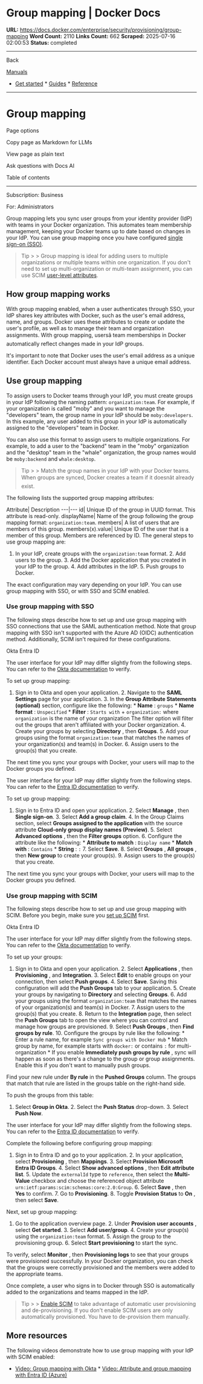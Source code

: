# Group mapping | Docker Docs

**URL:** https://docs.docker.com/enterprise/security/provisioning/group-mapping
**Word Count:** 2110
**Links Count:** 662
**Scraped:** 2025-07-16 02:00:53
**Status:** completed

---

Back

[Manuals](https://docs.docker.com/manuals/)

  * [Get started](https://docs.docker.com/get-started/)   * [Guides](https://docs.docker.com/guides/)   * [Reference](https://docs.docker.com/reference/)

* * *

# Group mapping

Page options

Copy page as Markdown for LLMs

View page as plain text

Ask questions with Docs AI

Table of contents

* * *

Subscription: Business

For: Administrators

Group mapping lets you sync user groups from your identity provider \(IdP\) with teams in your Docker organization. This automates team membership management, keeping your Docker teams up to date based on changes in your IdP. You can use group mapping once you have configured [single sign-on \(SSO\)](https://docs.docker.com/enterprise/security/single-sign-on/).

> Tip >  > Group mapping is ideal for adding users to multiple organizations or multiple teams within one organization. If you don't need to set up multi-organization or multi-team assignment, you can use SCIM [user-level attributes](https://docs.docker.com/enterprise/security/provisioning/scim/#set-up-role-mapping).

## How group mapping works

With group mapping enabled, when a user authenticates through SSO, your IdP shares key attributes with Docker, such as the user's email address, name, and groups. Docker uses these attributes to create or update the user's profile, as well as to manage their team and organization assignments. With group mapping, usersâ team memberships in Docker automatically reflect changes made in your IdP groups.

It's important to note that Docker uses the user's email address as a unique identifier. Each Docker account must always have a unique email address.

## Use group mapping

To assign users to Docker teams through your IdP, you must create groups in your IdP following the naming pattern: `organization:team`. For example, if your organization is called "moby" and you want to manage the "developers" team, the group name in your IdP should be `moby:developers`. In this example, any user added to this group in your IdP is automatically assigned to the "developers" team in Docker.

You can also use this format to assign users to multiple organizations. For example, to add a user to the "backend" team in the "moby" organization and the "desktop" team in the "whale" organization, the group names would be `moby:backend` and `whale:desktop`.

> Tip >  > Match the group names in your IdP with your Docker teams. When groups are synced, Docker creates a team if it doesnât already exist.

The following lists the supported group mapping attributes:

Attribute| Description   ---|---   id| Unique ID of the group in UUID format. This attribute is read-only.   displayName| Name of the group following the group mapping format: `organization:team`.   members| A list of users that are members of this group.   members\(x\).value| Unique ID of the user that is a member of this group. Members are referenced by ID.      The general steps to use group mapping are:

  1. In your IdP, create groups with the `organization:team` format.   2. Add users to the group.   3. Add the Docker application that you created in your IdP to the group.   4. Add attributes in the IdP.   5. Push groups to Docker.

The exact configuration may vary depending on your IdP. You can use group mapping with SSO, or with SSO and SCIM enabled.

### Use group mapping with SSO

The following steps describe how to set up and use group mapping with SSO connections that use the SAML authentication method. Note that group mapping with SSO isn't supported with the Azure AD \(OIDC\) authentication method. Additionally, SCIM isn't required for these configurations.

Okta  Entra ID

The user interface for your IdP may differ slightly from the following steps. You can refer to the [Okta documentation](https://help.okta.com/oie/en-us/content/topics/apps/define-group-attribute-statements.htm) to verify.

To set up group mapping:

  1. Sign in to Okta and open your application.   2. Navigate to the **SAML Settings** page for your application.   3. In the **Group Attribute Statements \(optional\)** section, configure like the following:      * **Name** : `groups`      * **Name format** : `Unspecified`      * **Filter** : `Starts with` \+ `organization:` where `organization` is the name of your organization The filter option will filter out the groups that aren't affiliated with your Docker organization.   4. Create your groups by selecting **Directory** , then **Groups**.   5. Add your groups using the format `organization:team` that matches the names of your organization\(s\) and team\(s\) in Docker.   6. Assign users to the group\(s\) that you create.

The next time you sync your groups with Docker, your users will map to the Docker groups you defined.

The user interface for your IdP may differ slightly from the following steps. You can refer to the [Entra ID documentation](https://learn.microsoft.com/en-us/azure/active-directory/app-provisioning/customize-application-attributes) to verify.

To set up group mapping:

  1. Sign in to Entra ID and open your application.   2. Select **Manage** , then **Single sign-on**.   3. Select **Add a group claim**.   4. In the Group Claims section, select **Groups assigned to the application** with the source attribute **Cloud-only group display names \(Preview\)**.   5. Select **Advanced options** , then the **Filter groups** option.   6. Configure the attribute like the following:      * **Attribute to match** : `Display name`      * **Match with** : `Contains`      * **String** : `:`   7. Select **Save**.   8. Select **Groups** , **All groups** , then **New group** to create your group\(s\).   9. Assign users to the group\(s\) that you create.

The next time you sync your groups with Docker, your users will map to the Docker groups you defined.

### Use group mapping with SCIM

The following steps describe how to set up and use group mapping with SCIM. Before you begin, make sure you [set up SCIM](https://docs.docker.com/enterprise/security/provisioning/scim/#enable-scim) first.

Okta  Entra ID

The user interface for your IdP may differ slightly from the following steps. You can refer to the [Okta documentation](https://help.okta.com/en-us/Content/Topics/users-groups-profiles/usgp-enable-group-push.htm) to verify.

To set up your groups:

  1. Sign in to Okta and open your application.   2. Select **Applications** , then **Provisioning** , and **Integration**.   3. Select **Edit** to enable groups on your connection, then select **Push groups**.   4. Select **Save**. Saving this configuration will add the **Push Groups** tab to your application.   5. Create your groups by navigating to **Directory** and selecting **Groups**.   6. Add your groups using the format `organization:team` that matches the names of your organization\(s\) and team\(s\) in Docker.   7. Assign users to the group\(s\) that you create.   8. Return to the **Integration** page, then select the **Push Groups** tab to open the view where you can control and manage how groups are provisioned.   9. Select **Push Groups** , then **Find groups by rule**.   10. Configure the groups by rule like the following:      * Enter a rule name, for example `Sync groups with Docker Hub`      * Match group by name, for example starts with `docker:` or contains `:` for multi-organization      * If you enable **Immediately push groups by rule** , sync will happen as soon as there's a change to the group or group assignments. Enable this if you don't want to manually push groups.

Find your new rule under **By rule** in the **Pushed Groups** column. The groups that match that rule are listed in the groups table on the right-hand side.

To push the groups from this table:

  1. Select **Group in Okta**.   2. Select the **Push Status** drop-down.   3. Select **Push Now**.

The user interface for your IdP may differ slightly from the following steps. You can refer to the [Entra ID documentation](https://learn.microsoft.com/en-us/azure/active-directory/app-provisioning/customize-application-attributes) to verify.

Complete the following before configuring group mapping:

  1. Sign in to Entra ID and go to your application.   2. In your application, select **Provisioning** , then **Mappings**.   3. Select **Provision Microsoft Entra ID Groups**.   4. Select **Show advanced options** , then **Edit attribute list**.   5. Update the `externalId` type to `reference`, then select the **Multi-Value** checkbox and choose the referenced object attribute `urn:ietf:params:scim:schemas:core:2.0:Group`.   6. Select **Save** , then **Yes** to confirm.   7. Go to **Provisioning**.   8. Toggle **Provision Status** to **On** , then select **Save**.

Next, set up group mapping:

  1. Go to the application overview page.   2. Under **Provision user accounts** , select **Get started**.   3. Select **Add user/group**.   4. Create your group\(s\) using the `organization:team` format.   5. Assign the group to the provisioning group.   6. Select **Start provisioning** to start the sync.

To verify, select **Monitor** , then **Provisioning logs** to see that your groups were provisioned successfully. In your Docker organization, you can check that the groups were correctly provisioned and the members were added to the appropriate teams.

Once complete, a user who signs in to Docker through SSO is automatically added to the organizations and teams mapped in the IdP.

> Tip >  > [Enable SCIM](https://docs.docker.com/enterprise/security/provisioning/scim/) to take advantage of automatic user provisioning and de-provisioning. If you don't enable SCIM users are only automatically provisioned. You have to de-provision them manually.

## More resources

The following videos demonstrate how to use group mapping with your IdP with SCIM enabled:

  * [Video: Group mapping with Okta](https://youtu.be/c56YECO4YP4?feature=shared&t=3023)   * [Video: Attribute and group mapping with Entra ID \(Azure\)](https://youtu.be/bGquA8qR9jU?feature=shared&t=2039)